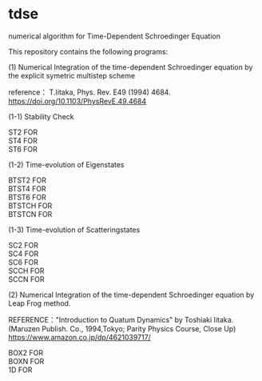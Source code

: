 # tdse
numerical algorithm for Time-Dependent Schroedinger Equation

This repository contains the following programs:


(1) Numerical Integration of the time-dependent Schroedinger
equation by the explicit symetric multistep scheme

reference： T.Iitaka, Phys. Rev. E49 (1994) 4684.
https://doi.org/10.1103/PhysRevE.49.4684

(1-1) Stability Check

ST2      FOR       
ST4      FOR       
ST6      FOR       

(1-2) Time-evolution of Eigenstates

BTST2    FOR    
BTST4    FOR    
BTST6    FOR    
BTSTCH   FOR    
BTSTCN   FOR    

(1-3) Time-evolution of Scatteringstates

SC2      FOR    
SC4      FOR    
SC6      FOR    
SCCH     FOR    
SCCN     FOR    

(2) Numerical Integration of the time-dependent Schroedinger
equation by Leap Frog method.

REFERENCE："Introduction to Quatum Dynamics" by Toshiaki Iitaka.
(Maruzen Publish. Co., 1994,Tokyo; Parity Physics Course, Close Up)
https://www.amazon.co.jp/dp/4621039717/

BOX2     FOR    
BOXN     FOR    
1D       FOR    




